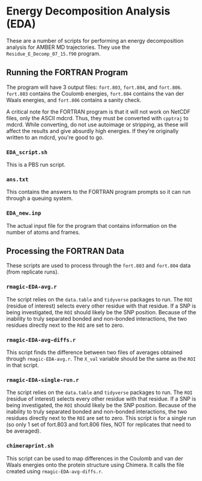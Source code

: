 # Energy Decomposition Analysis (EDA)
These are a number of scripts for performing an energy decomposition analysis
for AMBER MD trajectories. They use the `Residue_E_Decomp_07_15.f90` program.

## Running the FORTRAN Program
The program will have 3 output files: `fort.803`, `fort.804`, and `fort.806`.
`fort.803` contains the Coulomb energies, `fort.804` contains the van der Waals
energies, and `fort.806` contains a sanity check.

A critical note for the FORTRAN program is that it will not work on NetCDF files,
only the ASCII mdcrd.
Thus, they must be converted with `cpptraj` to mdcrd.
While converting, do not use autoimage or stripping, as these will affect the
results and give absurdly high energies.
If they're originally written to an mdcrd, you're good to go.

### `EDA_script.sh`
This is a PBS run script.

### `ans.txt`
This contains the answers to the FORTRAN program prompts so it can run through
a queuing system.

### `EDA_new.inp`
The actual input file for the program that contains information on the number
of atoms and frames.

## Processing the FORTRAN Data
These scripts are used to process through the `fort.803` and `fort.804` data
(from replicate runs).

### `rmagic-EDA-avg.r`
The script relies on the `data.table` and `tidyverse` packages to run.
The `ROI` (residue of interest) selects every other residue with that residue.
If a SNP is being investigated, the `ROI` should likely be the SNP position.
Because of the inability to truly separated bonded and non-bonded interactions,
the two residues directly next to the `ROI` are set to zero.

### `rmagic-EDA-avg-diffs.r`
This script finds the difference between two files of averages obtained through
`rmagic-EDA-avg.r`. The `X_val` variable should be the same as the `ROI` in
that script.

### `rmagic-EDA-single-run.r`
The script relies on the `data.table` and `tidyverse` packages to run.
The `ROI` (residue of interest) selects every other residue with that residue.
If a SNP is being investigated, the `ROI` should likely be the SNP position.
Because of the inability to truly separated bonded and non-bonded interactions,
the two residues directly next to the `ROI` are set to zero.
This script is for a single run (so only 1 set of fort.803 and fort.806 files, 
NOT for replicates that need to be averaged).

### `chimeraprint.sh`
This script can be used to map differences in the Coulomb and van der Waals
energies onto the protein structure using Chimera.
It calls the file created using `rmagic-EDA-avg-diffs.r`.
